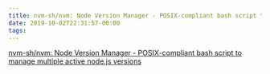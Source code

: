 ```yaml
---
title: nvm-sh/nvm: Node Version Manager - POSIX-compliant bash script to manage multiple active node.js versions
date: 2019-10-02T22:31:57-00:00
tags:
---
```


[nvm-sh/nvm: Node Version Manager - POSIX-compliant bash script to manage multiple active node.js versions](https://github.com/nvm-sh/nvm)
